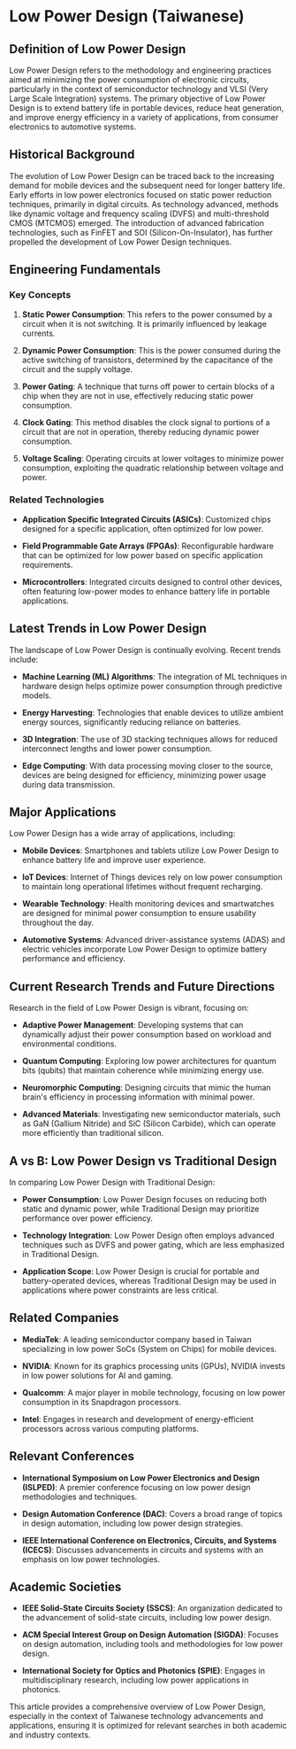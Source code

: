 # Low Power Design (Taiwanese)

## Definition of Low Power Design

Low Power Design refers to the methodology and engineering practices aimed at minimizing the power consumption of electronic circuits, particularly in the context of semiconductor technology and VLSI (Very Large Scale Integration) systems. The primary objective of Low Power Design is to extend battery life in portable devices, reduce heat generation, and improve energy efficiency in a variety of applications, from consumer electronics to automotive systems.

## Historical Background

The evolution of Low Power Design can be traced back to the increasing demand for mobile devices and the subsequent need for longer battery life. Early efforts in low power electronics focused on static power reduction techniques, primarily in digital circuits. As technology advanced, methods like dynamic voltage and frequency scaling (DVFS) and multi-threshold CMOS (MTCMOS) emerged. The introduction of advanced fabrication technologies, such as FinFET and SOI (Silicon-On-Insulator), has further propelled the development of Low Power Design techniques.

## Engineering Fundamentals

### Key Concepts

1. **Static Power Consumption**: This refers to the power consumed by a circuit when it is not switching. It is primarily influenced by leakage currents.
   
2. **Dynamic Power Consumption**: This is the power consumed during the active switching of transistors, determined by the capacitance of the circuit and the supply voltage.

3. **Power Gating**: A technique that turns off power to certain blocks of a chip when they are not in use, effectively reducing static power consumption.

4. **Clock Gating**: This method disables the clock signal to portions of a circuit that are not in operation, thereby reducing dynamic power consumption.

5. **Voltage Scaling**: Operating circuits at lower voltages to minimize power consumption, exploiting the quadratic relationship between voltage and power.

### Related Technologies

- **Application Specific Integrated Circuits (ASICs)**: Customized chips designed for a specific application, often optimized for low power.
  
- **Field Programmable Gate Arrays (FPGAs)**: Reconfigurable hardware that can be optimized for low power based on specific application requirements.

- **Microcontrollers**: Integrated circuits designed to control other devices, often featuring low-power modes to enhance battery life in portable applications.

## Latest Trends in Low Power Design

The landscape of Low Power Design is continually evolving. Recent trends include:

- **Machine Learning (ML) Algorithms**: The integration of ML techniques in hardware design helps optimize power consumption through predictive models.

- **Energy Harvesting**: Technologies that enable devices to utilize ambient energy sources, significantly reducing reliance on batteries.

- **3D Integration**: The use of 3D stacking techniques allows for reduced interconnect lengths and lower power consumption.

- **Edge Computing**: With data processing moving closer to the source, devices are being designed for efficiency, minimizing power usage during data transmission.

## Major Applications

Low Power Design has a wide array of applications, including:

- **Mobile Devices**: Smartphones and tablets utilize Low Power Design to enhance battery life and improve user experience.
  
- **IoT Devices**: Internet of Things devices rely on low power consumption to maintain long operational lifetimes without frequent recharging.

- **Wearable Technology**: Health monitoring devices and smartwatches are designed for minimal power consumption to ensure usability throughout the day.

- **Automotive Systems**: Advanced driver-assistance systems (ADAS) and electric vehicles incorporate Low Power Design to optimize battery performance and efficiency.

## Current Research Trends and Future Directions

Research in the field of Low Power Design is vibrant, focusing on:

- **Adaptive Power Management**: Developing systems that can dynamically adjust their power consumption based on workload and environmental conditions.

- **Quantum Computing**: Exploring low power architectures for quantum bits (qubits) that maintain coherence while minimizing energy use.

- **Neuromorphic Computing**: Designing circuits that mimic the human brain's efficiency in processing information with minimal power.

- **Advanced Materials**: Investigating new semiconductor materials, such as GaN (Gallium Nitride) and SiC (Silicon Carbide), which can operate more efficiently than traditional silicon.

## A vs B: Low Power Design vs Traditional Design

In comparing Low Power Design with Traditional Design:

- **Power Consumption**: Low Power Design focuses on reducing both static and dynamic power, while Traditional Design may prioritize performance over power efficiency.
  
- **Technology Integration**: Low Power Design often employs advanced techniques such as DVFS and power gating, which are less emphasized in Traditional Design.

- **Application Scope**: Low Power Design is crucial for portable and battery-operated devices, whereas Traditional Design may be used in applications where power constraints are less critical.

## Related Companies

- **MediaTek**: A leading semiconductor company based in Taiwan specializing in low power SoCs (System on Chips) for mobile devices.
  
- **NVIDIA**: Known for its graphics processing units (GPUs), NVIDIA invests in low power solutions for AI and gaming.

- **Qualcomm**: A major player in mobile technology, focusing on low power consumption in its Snapdragon processors.

- **Intel**: Engages in research and development of energy-efficient processors across various computing platforms.

## Relevant Conferences

- **International Symposium on Low Power Electronics and Design (ISLPED)**: A premier conference focusing on low power design methodologies and techniques.

- **Design Automation Conference (DAC)**: Covers a broad range of topics in design automation, including low power design strategies.

- **IEEE International Conference on Electronics, Circuits, and Systems (ICECS)**: Discusses advancements in circuits and systems with an emphasis on low power technologies.

## Academic Societies

- **IEEE Solid-State Circuits Society (SSCS)**: An organization dedicated to the advancement of solid-state circuits, including low power design.

- **ACM Special Interest Group on Design Automation (SIGDA)**: Focuses on design automation, including tools and methodologies for low power design.

- **International Society for Optics and Photonics (SPIE)**: Engages in multidisciplinary research, including low power applications in photonics.

This article provides a comprehensive overview of Low Power Design, especially in the context of Taiwanese technology advancements and applications, ensuring it is optimized for relevant searches in both academic and industry contexts.